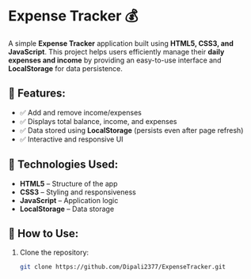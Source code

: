 # Expense Tracker 💰

A simple **Expense Tracker** application built using **HTML5, CSS3, and JavaScript**. This project helps users efficiently manage their **daily expenses and income** by providing an easy-to-use interface and **LocalStorage** for data persistence.

## 🌟 Features:

- ✅ Add and remove income/expenses
- ✅ Displays total balance, income, and expenses
- ✅ Data stored using **LocalStorage** (persists even after page refresh)
- ✅ Interactive and responsive UI

## 📂 Technologies Used:

- **HTML5** – Structure of the app
- **CSS3** – Styling and responsiveness
- **JavaScript** – Application logic
- **LocalStorage** – Data storage

## 🚀 How to Use:

1. Clone the repository:
   ```bash
   git clone https://github.com/Dipali2377/ExpenseTracker.git
   ```
